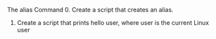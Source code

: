 The alias Command
0. Create a script that creates an alias.
1. Create a script that prints hello user, where user is the current Linux user
